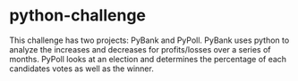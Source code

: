 # python-challenge
This challenge has two projects: PyBank and PyPoll.
PyBank uses python to analyze the increases and decreases for profits/losses over a series of months.
PyPoll looks at an election and determines the percentage of each candidates votes as well as the winner.
